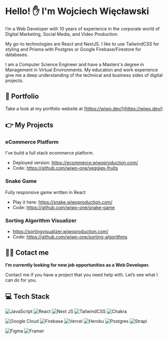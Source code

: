 # Hello! ✋ I'm Wojciech Więcławski

I’m a Web Developer with 10 years of experience in the corporate world of Digital Marketing, Social Media, and Video Production.

My go-to technologies are React and NextJS. I like to use TailwindCSS for styling and Prisma with Postgres or Google Firebase/Firestore for databases.

I am a Computer Science Engineer and have a Masters's degree in Management in Virtual Environments. My education and work experience give me a deep understanding of the technical and business sides of digital projects.

## 📜 Portfolio

Take a look at my portfolio website at [https://wiwo.dev/](https://wiwo.dev/)

## 👉 My Projects

### eCommerce Platform

I've build a full stack ecommerce platform.

- Deployed version: https://ecommerce.wiwoproduction.com/
- Code: https://github.com/wiwo-one/veggies-fruits

### Snake Game

Fully responsive game written in React

- Play it here: https://snake.wiwoproduction.com/
- Code: https://github.com/wiwo-one/snake-game

### Sorting Algorithm Visualizer

- https://sortingvisualizer.wiwoproduction.com/
- Code: https://github.com/wiwo-one/sorting-algorithms

## 👨‍💻 Cotact me

**I’m currently looking for new job opportunities as a Web Developer.**

Contact me if you have a project that you need help with. Let’s see what I can do for you.

## 💻 Tech Stack

![JavaScript](https://img.shields.io/badge/javascript-%23323330.svg?style=for-the-badge&logo=javascript&logoColor=%23F7DF1E)
![React](https://img.shields.io/badge/react-%2320232a.svg?style=for-the-badge&logo=react&logoColor=%2361DAFB)
![Next JS](https://img.shields.io/badge/Next-black?style=for-the-badge&logo=next.js&logoColor=white)
![TailwindCSS](https://img.shields.io/badge/tailwindcss-%2338B2AC.svg?style=for-the-badge&logo=tailwind-css&logoColor=white) ![Chakra](https://img.shields.io/badge/chakra-%234ED1C5.svg?style=for-the-badge&logo=chakraui&logoColor=white)

![Google Cloud](https://img.shields.io/badge/Google%20Cloud-%234285F4.svg?style=for-the-badge&logo=google-cloud&logoColor=white) ![Firebase](https://img.shields.io/badge/firebase-%23039BE5.svg?style=for-the-badge&logo=firebase) ![Vercel](https://img.shields.io/badge/vercel-%23000000.svg?style=for-the-badge&logo=vercel&logoColor=white) ![Heroku](https://img.shields.io/badge/heroku-%23430098.svg?style=for-the-badge&logo=heroku&logoColor=white) ![Postgres](https://img.shields.io/badge/postgres-%23316192.svg?style=for-the-badge&logo=postgresql&logoColor=white) ![Strapi](https://img.shields.io/badge/strapi-%232E7EEA.svg?style=for-the-badge&logo=strapi&logoColor=white)

![Figma](https://img.shields.io/badge/figma-%23F24E1E.svg?style=for-the-badge&logo=figma&logoColor=white) ![Framer](https://img.shields.io/badge/Framer-black?style=for-the-badge&logo=framer&logoColor=blue)
